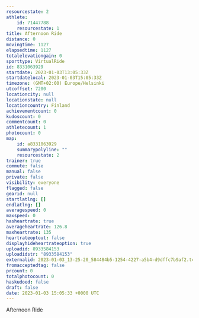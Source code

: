 ```yaml
---
resourcestate: 2
athlete:
    id: 71447788
    resourcestate: 1
title: Afternoon Ride
distance: 0
movingtime: 1127
elapsedtime: 1127
totalelevationgain: 0
sporttype: VirtualRide
id: 8331063929
startdate: 2023-01-03T13:05:33Z
startdatelocal: 2023-01-03T15:05:33Z
timezone: (GMT+02:00) Europe/Helsinki
utcoffset: 7200
locationcity: null
locationstate: null
locationcountry: Finland
achievementcount: 0
kudoscount: 0
commentcount: 0
athletecount: 1
photocount: 0
map:
    id: a8331063929
    summarypolyline: ""
    resourcestate: 2
trainer: true
commute: false
manual: false
private: false
visibility: everyone
flagged: false
gearid: null
startlatlng: []
endlatlng: []
averagespeed: 0
maxspeed: 0
hasheartrate: true
averageheartrate: 126.8
maxheartrate: 135
heartrateoptout: false
displayhideheartrateoption: true
uploadid: 8933584153
uploadidstr: "8933584153"
externalid: 2023-01-03_13-25-20_584484b5-1254-4227-a5b4-d9dffc7b9af2.tcx
fromacceptedtag: false
prcount: 0
totalphotocount: 0
haskudoed: false
draft: false
date: 2023-01-03 15:05:33 +0000 UTC
---
```

Afternoon Ride